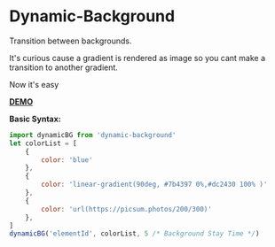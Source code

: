 # Dynamic-Background

Transition between backgrounds.

It's curious cause a gradient is rendered as image so you cant make a transition to another gradient.

Now it's easy

[**DEMO**](https://practical-spence-c7f154.netlify.com/)

**Basic Syntax:**
```javascript
import dynamicBG from 'dynamic-background'
let colorList = [
    {
        color: 'blue'
    },
    {
        color: 'linear-gradient(90deg, #7b4397 0%,#dc2430 100% )'
    },
    {
        color: 'url(https://picsum.photos/200/300)'
    },
]
dynamicBG('elementId', colorList, 5 /* Background Stay Time */)
```